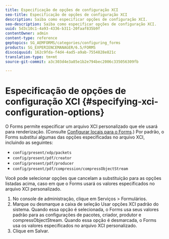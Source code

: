 ```yaml
---
title: Especificação de opções de configuração XCI
seo-title: Especificação de opções de configuração XCI
description: Saiba como especificar opções de configuração XCI.
seo-description: Saiba como especificar opções de configuração XCI.
uuid: 5d3c10c1-4a93-4336-b311-20faaf835b9f
contentOwner: admin
content-type: reference
geptopics: SG_AEMFORMS/categories/configuring_forms
products: SG_EXPERIENCEMANAGER/6.5/FORMS
discoiquuid: 162c9fda-f4d4-4ad5-a9ab-7554828e821c
translation-type: tm+mt
source-git-commit: a3c303d4e3a85e1b2e794bec2006c335056309fb

---
```



# Especificação de opções de configuração XCI {#specifying-xci-configuration-options}

O Forms permite especificar um arquivo XCI personalizado que ele usará para renderização. (Consulte [Configurar locais para o Forms](/help/forms/using/admin-help/configuring-locations-forms.md#configuring-locations-for-forms).) Por padrão, o Forms substitui algumas das opções especificadas no arquivo XCI, incluindo as seguintes:

* `config/present/xdp/packets`
* `config/present/pdf/creator`
* `config/present/pdf/producer`
* `config/present/pdf/compression/compressObjectStream`

Você pode selecionar opções que cancelam a substituição para as opções listadas acima, caso em que o Forms usará os valores especificados no arquivo XCI personalizado.

1. No console de administração, clique em Serviços > Formulários.
1. Marque ou desmarque a caixa de seleção Usar opções XCI padrão do sistema. Quando essa opção é selecionada, o Forms usa seus valores padrão para as configurações de pacotes, criador, produtor e compressObjectStream. Quando essa opção é desmarcada, o Forms usa os valores especificados no arquivo XCI personalizado.
1. Clique em Salvar.

